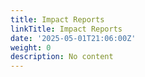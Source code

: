 ```yaml
---
title: Impact Reports
linkTitle: Impact Reports
date: '2025-05-01T21:06:00Z'
weight: 0
description: No content
---
```



